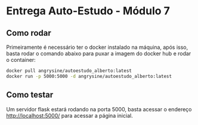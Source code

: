 # Entrega Auto-Estudo - Módulo 7

## Como rodar

Primeiramente é necessário ter o docker instalado na máquina, após isso, basta rodar o comando abaixo para puxar a imagem do docker hub e rodar o container:

```bash
docker pull angrysine/autoestudo_alberto:latest
docker run -p 5000:5000 -d angrysine/autoestudo_alberto:latest
```

## Como testar

Um servidor flask estará rodando na porta 5000, basta acessar o endereço <http://localhost:5000/> para acessar a página inicial.
